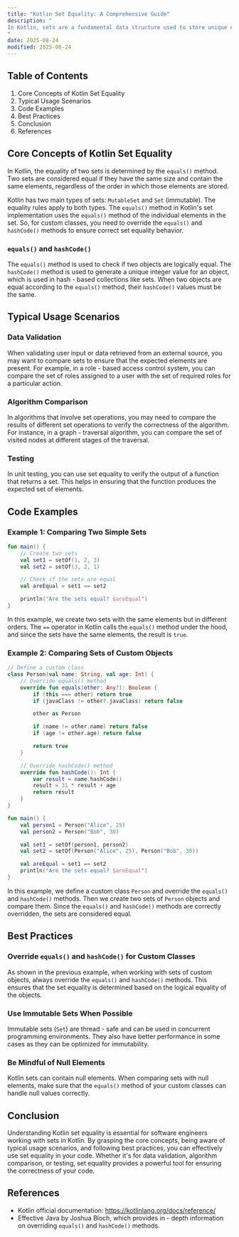 ```yaml
---
title: "Kotlin Set Equality: A Comprehensive Guide"
description: "
In Kotlin, sets are a fundamental data structure used to store unique elements. Understanding set equality is crucial for software engineers as it allows for accurate comparison of different sets, which is often required in various programming scenarios. This blog post will delve into the core concepts of Kotlin set equality, explore typical usage scenarios, and provide best practices to help intermediate - to - advanced software engineers make the most of this feature.
"
date: 2025-08-24
modified: 2025-08-24
---
```


## Table of Contents
1. Core Concepts of Kotlin Set Equality
2. Typical Usage Scenarios
3. Code Examples
4. Best Practices
5. Conclusion
6. References

## Core Concepts of Kotlin Set Equality
In Kotlin, the equality of two sets is determined by the `equals()` method. Two sets are considered equal if they have the same size and contain the same elements, regardless of the order in which those elements are stored. 

Kotlin has two main types of sets: `MutableSet` and `Set` (immutable). The equality rules apply to both types. The `equals()` method in Kotlin's set implementation uses the `equals()` method of the individual elements in the set. So, for custom classes, you need to override the `equals()` and `hashCode()` methods to ensure correct set equality behavior.

### `equals()` and `hashCode()`
The `equals()` method is used to check if two objects are logically equal. The `hashCode()` method is used to generate a unique integer value for an object, which is used in hash - based collections like sets. When two objects are equal according to the `equals()` method, their `hashCode()` values must be the same.

## Typical Usage Scenarios
### Data Validation
When validating user input or data retrieved from an external source, you may want to compare sets to ensure that the expected elements are present. For example, in a role - based access control system, you can compare the set of roles assigned to a user with the set of required roles for a particular action.

### Algorithm Comparison
In algorithms that involve set operations, you may need to compare the results of different set operations to verify the correctness of the algorithm. For instance, in a graph - traversal algorithm, you can compare the set of visited nodes at different stages of the traversal.

### Testing
In unit testing, you can use set equality to verify the output of a function that returns a set. This helps in ensuring that the function produces the expected set of elements.

## Code Examples
### Example 1: Comparing Two Simple Sets
```kotlin
fun main() {
    // Create two sets
    val set1 = setOf(1, 2, 3)
    val set2 = setOf(3, 2, 1)

    // Check if the sets are equal
    val areEqual = set1 == set2

    println("Are the sets equal? $areEqual")
}
```
In this example, we create two sets with the same elements but in different orders. The `==` operator in Kotlin calls the `equals()` method under the hood, and since the sets have the same elements, the result is `true`.

### Example 2: Comparing Sets of Custom Objects
```kotlin
// Define a custom class
class Person(val name: String, val age: Int) {
    // Override equals() method
    override fun equals(other: Any?): Boolean {
        if (this === other) return true
        if (javaClass != other?.javaClass) return false

        other as Person

        if (name != other.name) return false
        if (age != other.age) return false

        return true
    }

    // Override hashCode() method
    override fun hashCode(): Int {
        var result = name.hashCode()
        result = 31 * result + age
        return result
    }
}

fun main() {
    val person1 = Person("Alice", 25)
    val person2 = Person("Bob", 30)

    val set1 = setOf(person1, person2)
    val set2 = setOf(Person("Alice", 25), Person("Bob", 30))

    val areEqual = set1 == set2
    println("Are the sets equal? $areEqual")
}
```
In this example, we define a custom class `Person` and override the `equals()` and `hashCode()` methods. Then we create two sets of `Person` objects and compare them. Since the `equals()` and `hashCode()` methods are correctly overridden, the sets are considered equal.

## Best Practices
### Override `equals()` and `hashCode()` for Custom Classes
As shown in the previous example, when working with sets of custom objects, always override the `equals()` and `hashCode()` methods. This ensures that the set equality is determined based on the logical equality of the objects.

### Use Immutable Sets When Possible
Immutable sets (`Set`) are thread - safe and can be used in concurrent programming environments. They also have better performance in some cases as they can be optimized for immutability.

### Be Mindful of Null Elements
Kotlin sets can contain null elements. When comparing sets with null elements, make sure that the `equals()` method of your custom classes can handle null values correctly.

## Conclusion
Understanding Kotlin set equality is essential for software engineers working with sets in Kotlin. By grasping the core concepts, being aware of typical usage scenarios, and following best practices, you can effectively use set equality in your code. Whether it's for data validation, algorithm comparison, or testing, set equality provides a powerful tool for ensuring the correctness of your code.

## References
- Kotlin official documentation: https://kotlinlang.org/docs/reference/
- Effective Java by Joshua Bloch, which provides in - depth information on overriding `equals()` and `hashCode()` methods.